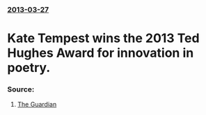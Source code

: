 ### [2013-03-27](/news/2013/03/27/index.md)

# Kate Tempest wins the 2013 Ted Hughes Award for innovation in poetry. 




### Source:

1. [The Guardian](http://www.guardian.co.uk/books/2013/mar/27/kate-tempest-ted-hughes-poetry-prize)
